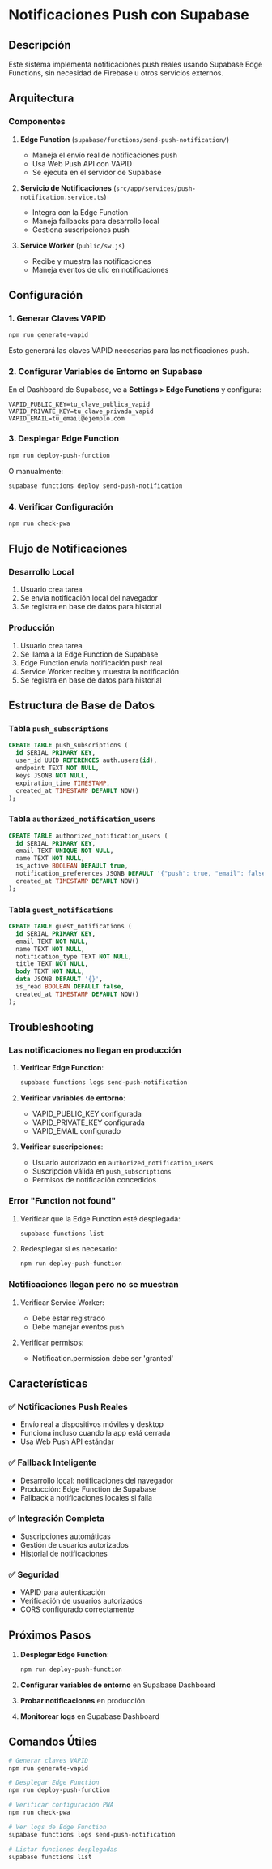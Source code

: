 # Notificaciones Push con Supabase

## Descripción

Este sistema implementa notificaciones push reales usando Supabase Edge Functions, sin necesidad de Firebase u otros servicios externos.

## Arquitectura

### Componentes

1. **Edge Function** (`supabase/functions/send-push-notification/`)
   - Maneja el envío real de notificaciones push
   - Usa Web Push API con VAPID
   - Se ejecuta en el servidor de Supabase

2. **Servicio de Notificaciones** (`src/app/services/push-notification.service.ts`)
   - Integra con la Edge Function
   - Maneja fallbacks para desarrollo local
   - Gestiona suscripciones push

3. **Service Worker** (`public/sw.js`)
   - Recibe y muestra las notificaciones
   - Maneja eventos de clic en notificaciones

## Configuración

### 1. Generar Claves VAPID

```bash
npm run generate-vapid
```

Esto generará las claves VAPID necesarias para las notificaciones push.

### 2. Configurar Variables de Entorno en Supabase

En el Dashboard de Supabase, ve a **Settings > Edge Functions** y configura:

```
VAPID_PUBLIC_KEY=tu_clave_publica_vapid
VAPID_PRIVATE_KEY=tu_clave_privada_vapid
VAPID_EMAIL=tu_email@ejemplo.com
```

### 3. Desplegar Edge Function

```bash
npm run deploy-push-function
```

O manualmente:

```bash
supabase functions deploy send-push-notification
```

### 4. Verificar Configuración

```bash
npm run check-pwa
```

## Flujo de Notificaciones

### Desarrollo Local
1. Usuario crea tarea
2. Se envía notificación local del navegador
3. Se registra en base de datos para historial

### Producción
1. Usuario crea tarea
2. Se llama a la Edge Function de Supabase
3. Edge Function envía notificación push real
4. Service Worker recibe y muestra la notificación
5. Se registra en base de datos para historial

## Estructura de Base de Datos

### Tabla `push_subscriptions`
```sql
CREATE TABLE push_subscriptions (
  id SERIAL PRIMARY KEY,
  user_id UUID REFERENCES auth.users(id),
  endpoint TEXT NOT NULL,
  keys JSONB NOT NULL,
  expiration_time TIMESTAMP,
  created_at TIMESTAMP DEFAULT NOW()
);
```

### Tabla `authorized_notification_users`
```sql
CREATE TABLE authorized_notification_users (
  id SERIAL PRIMARY KEY,
  email TEXT UNIQUE NOT NULL,
  name TEXT NOT NULL,
  is_active BOOLEAN DEFAULT true,
  notification_preferences JSONB DEFAULT '{"push": true, "email": false}',
  created_at TIMESTAMP DEFAULT NOW()
);
```

### Tabla `guest_notifications`
```sql
CREATE TABLE guest_notifications (
  id SERIAL PRIMARY KEY,
  email TEXT NOT NULL,
  name TEXT NOT NULL,
  notification_type TEXT NOT NULL,
  title TEXT NOT NULL,
  body TEXT NOT NULL,
  data JSONB DEFAULT '{}',
  is_read BOOLEAN DEFAULT false,
  created_at TIMESTAMP DEFAULT NOW()
);
```

## Troubleshooting

### Las notificaciones no llegan en producción

1. **Verificar Edge Function**:
   ```bash
   supabase functions logs send-push-notification
   ```

2. **Verificar variables de entorno**:
   - VAPID_PUBLIC_KEY configurada
   - VAPID_PRIVATE_KEY configurada
   - VAPID_EMAIL configurado

3. **Verificar suscripciones**:
   - Usuario autorizado en `authorized_notification_users`
   - Suscripción válida en `push_subscriptions`
   - Permisos de notificación concedidos

### Error "Function not found"

1. Verificar que la Edge Function esté desplegada:
   ```bash
   supabase functions list
   ```

2. Redesplegar si es necesario:
   ```bash
   npm run deploy-push-function
   ```

### Notificaciones llegan pero no se muestran

1. Verificar Service Worker:
   - Debe estar registrado
   - Debe manejar eventos `push`

2. Verificar permisos:
   - Notification.permission debe ser 'granted'

## Características

### ✅ Notificaciones Push Reales
- Envío real a dispositivos móviles y desktop
- Funciona incluso cuando la app está cerrada
- Usa Web Push API estándar

### ✅ Fallback Inteligente
- Desarrollo local: notificaciones del navegador
- Producción: Edge Function de Supabase
- Fallback a notificaciones locales si falla

### ✅ Integración Completa
- Suscripciones automáticas
- Gestión de usuarios autorizados
- Historial de notificaciones

### ✅ Seguridad
- VAPID para autenticación
- Verificación de usuarios autorizados
- CORS configurado correctamente

## Próximos Pasos

1. **Desplegar Edge Function**:
   ```bash
   npm run deploy-push-function
   ```

2. **Configurar variables de entorno** en Supabase Dashboard

3. **Probar notificaciones** en producción

4. **Monitorear logs** en Supabase Dashboard

## Comandos Útiles

```bash
# Generar claves VAPID
npm run generate-vapid

# Desplegar Edge Function
npm run deploy-push-function

# Verificar configuración PWA
npm run check-pwa

# Ver logs de Edge Function
supabase functions logs send-push-notification

# Listar funciones desplegadas
supabase functions list
``` 